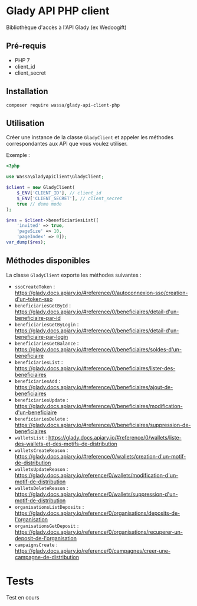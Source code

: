 # Glady API PHP client

Bibliothèque d'accès à l'API Glady (ex Wedoogift)

## Pré-requis

- PHP 7
- client_id
- client_secret

## Installation

`composer require wassa/glady-api-client-php`

## Utilisation

Créer une instance de la classe `GladyClient` et appeler les méthodes correspondantes aux API que vous voulez utiliser.

Exemple :

```php
<?php

use Wassa\GladyApiClient\GladyClient;

$client = new GladyClient(
    $_ENV['CLIENT_ID'], // client_id
    $_ENV['CLIENT_SECRET'], // client_secret
    true // demo mode
);

$res = $client->beneficiariesList([
    'invited' => true,
    'pageSize' => 10,
    'pageIndex' => 0]);
var_dump($res);
```

## Méthodes disponibles

La classe `GladyClient` exporte les méthodes suivantes :

- `ssoCreateToken` : https://glady.docs.apiary.io/#reference/0/autoconnexion-sso/creation-d'un-token-sso
- `beneficiariesGetById` : https://glady.docs.apiary.io/#reference/0/beneficiaires/detail-d'un-beneficiaire-par-id
- `beneficiariesGetByLogin` : https://glady.docs.apiary.io/#reference/0/beneficiaires/detail-d'un-beneficiaire-par-login
- `beneficiariesGetBalance` : https://glady.docs.apiary.io/#reference/0/beneficiaires/soldes-d'un-beneficiaire
- `beneficiariesList` : https://glady.docs.apiary.io/#reference/0/beneficiaires/lister-des-beneficiaires
- `beneficiariesAdd` : https://glady.docs.apiary.io/#reference/0/beneficiaires/ajout-de-beneficiaires
- `beneficiariesUpdate` : https://glady.docs.apiary.io/#reference/0/beneficiaires/modification-d'un-beneficiaire
- `beneficiariesDelete` : https://glady.docs.apiary.io/#reference/0/beneficiaires/suppression-de-beneficiaires
- `walletsList` : https://glady.docs.apiary.io/#reference/0/wallets/liste-des-wallets-et-des-motifs-de-distribution
- `walletsCreateReason` : https://glady.docs.apiary.io/#reference/0/wallets/creation-d'un-motif-de-distribution
- `walletsUpdateReason` : https://glady.docs.apiary.io/reference/0/wallets/modification-d'un-motif-de-distribution
- `walletsDeleteReason` : https://glady.docs.apiary.io/reference/0/wallets/suppression-d'un-motif-de-distribution
- `organisationsListDeposits` : https://glady.docs.apiary.io/reference/0/organisations/deposits-de-l'organisation
- `organisationsGetDeposit` : https://glady.docs.apiary.io/reference/0/organisations/recuperer-un-deposit-de-l'organisation
- `campaignsCreate` : https://glady.docs.apiary.io/reference/0/campagnes/creer-une-campagne-de-distribution

# Tests

Test en cours